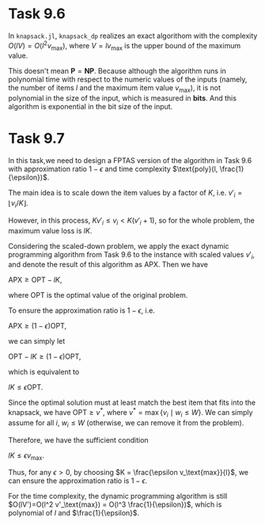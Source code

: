# Task 9.6

In `knapsack.jl`, `knapsack_dp` realizes an exact algorithom with the complexity $O(lV)=O(l^2 v_\text{max})$, where $V=lv_\text{max}$ is the upper bound of the maximum value.

This doesn't mean $\mathbf{P}=\mathbf{NP}$. Because although the algorithm runs in polynomial time with respect to the numeric values of the inputs (namely, the number of items $l$ and the maximum item value $v_{\text{max}}$), it is not polynomial in the size of the input, which is measured in **bits**. And this algorithm is exponential in the bit size of the input.


# Task 9.7

In this task,we need to design a FPTAS version of the algorithm in Task 9.6 with approximation ratio $1-\epsilon$ and time complexity $\text{poly}(l, \frac{1}{\epsilon})$.

The main idea is to scale down the item values by a factor of $K$, i.e. $v'_i = \lfloor v_i / K \rfloor$.

However, in this process, $K v'_i \leq v_i < K (v'_i + 1)$, so for the whole problem, the maximum value loss is $lK$.

Considering the scaled-down problem, we apply the exact dynamic programming algorithm from Task 9.6 to the instance with scaled values $v'_i$, and denote the result of this algorithm as $\text{APX}$. Then we have 

$\text{APX} \ge \text{OPT} - lK$,

where $\text{OPT}$ is the optimal value of the original problem.

To ensure the approximation ratio is $1-\epsilon$, i.e.

$\text{APX} \ge (1-\epsilon) \text{OPT}$,

we can simply let 

$\text{OPT}-l K \geq (1-\epsilon) \text{OPT}$,

which is equivalent to

$l K \leq \epsilon \text{OPT}$.

Since the optimal solution must at least match the best item that fits into the knapsack, we have $\text{OPT} \ge v^*$, where $v^* = \max \{ v_i \mid w_i \le W \}$. We can simply assume for all $i$, $w_i \le W$ (otherwise, we can remove it from the problem).

Therefore, we have the sufficient condition

$l K \leq \epsilon v_\text{max}$.

Thus, for any $\epsilon > 0$, by choosing $K = \frac{\epsilon v_\text{max}}{l}$, we can ensure the approximation ratio is $1-\epsilon$.

For the time complexity, the dynamic programming algorithm is still $O(lV')=O(l^2 v'_\text{max}) = O(l^3 \frac{1}{\epsilon})$, which is polynomial of $l$ and $\frac{1}{\epsilon}$.










